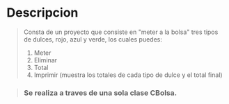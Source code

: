 # Descripcion
> Consta de un proyecto que consiste en "meter a la bolsa" tres tipos de dulces, rojo, azul y verde, los cuales puedes: 
> 1. Meter 
> 2. Eliminar 
> 3. Total
> 4. Imprimir (muestra los totales de cada tipo de dulce y el total final)

> ### Se realiza a traves de una sola clase CBolsa.
